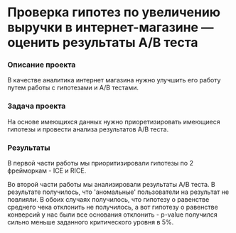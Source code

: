 # Проверка гипотез по увеличению выручки в интернет-магазине — оценить результаты A/B теста

### Описание проекта
В качестве аналитика интернет магазина нужно улучшить его работу путем работы с гипотезами и А/В тестами.

### Задача проекта
На основе имеющихся данных нужно приоретизировать имеющиеся гипотезы и провести анализа результатов A/B теста.

### Результаты
В первой части работы мы приоритизировали гипотезы по 2 фрейморкам - ICE и RICE. 

Во второй части работы мы анализировали результаты А/В теста. В результате получилось, что 'аномальные' пользователи на результат не повлияли. В обоих случаях получилось, что гипотезу о равенстве среднего чека отклонить не получилось, а вот гипотезу о равенстве конверсий у нас были все основания отклонить - p-value получился сильно меньше заданного критического уровня в 5%.
